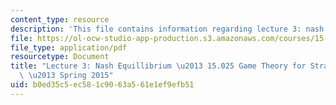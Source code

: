 ```yaml
---
content_type: resource
description: 'This file contains information regarding lecture 3: nash equillibrium.'
file: https://ol-ocw-studio-app-production.s3.amazonaws.com/courses/15-025-game-theory-for-strategic-advantage-spring-2015/b0ed35c5ec581c9063a561e1ef9efb51_MIT15_025S15_Lec_3.pdf
file_type: application/pdf
resourcetype: Document
title: "Lecture 3: Nash Equillibrium \u2013 15.025 Game Theory for Strategic Advantage\
  \ \u2013 Spring 2015"
uid: b0ed35c5-ec58-1c90-63a5-61e1ef9efb51
---
```

